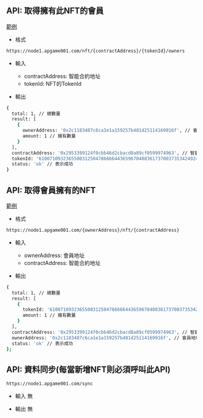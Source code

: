 


## API: 取得擁有此NFT的會員
[範例](https://node1.apgame001.com/nft/0x2953399124f0cbb46d2cbacd8a89cf0599974963/61007109323655003125047866664436596704083617370037353424924359052686341963777/owners)

- 格式
```bash
https://node1.apgame001.com/nft/{contractAddress}/{tokenId}/owners
```

- 輸入
  - contractAddress: 智能合約地址
  - tokenId: NFT的TokenId

- 輸出
```bash
{
  total: 1, // 總數量
  result: [
    {
      ownerAddress: '0x2c1183487c6ca1e1a159257b481d25114169916f', // 會員地址
      amount: 1 // 擁有數量
    }
  ],
  contractAddress: '0x2953399124f0cbb46d2cbacd8a89cf0599974963', // 智能合約地址
  tokenId: '61007109323655003125047866664436596704083617370037353424924359052686341963777', // NFT的TokenId
  status: 'ok' // 表示成功
}
```

## API: 取得會員擁有的NFT
[範例](https://node1.apgame001.com/0x2c1183487c6ca1e1a159257b481d25114169916f/nft/0x2953399124f0cbb46d2cbacd8a89cf0599974963)

- 格式
```bash
https://node1.apgame001.com/{ownerAddress}/nft/{contractAddress}
```

- 輸入
  - ownerAddress: 會員地址
  - contractAddress: 智能合約地址

- 輸出
```bash
{
  total: 1, // 總數量
  result: [
    {
      tokenId: '61007109323655003125047866664436596704083617370037353424924359052686341963777', // NFT的TokenId
      amount: 1 // 擁有數量
    }
  ],
  contractAddress: '0x2953399124f0cbb46d2cbacd8a89cf0599974963', // 智能合約地址
  ownerAddress: '0x2c1183487c6ca1e1a159257b481d25114169916f', // 會員地址
  status: 'ok' // 表示成功
};
```


## API: 資料同步(每當新增NFT則必須呼叫此API)
```bash
https://node1.apgame001.com/sync
```

- 輸入
  無
  
- 輸出
  無
